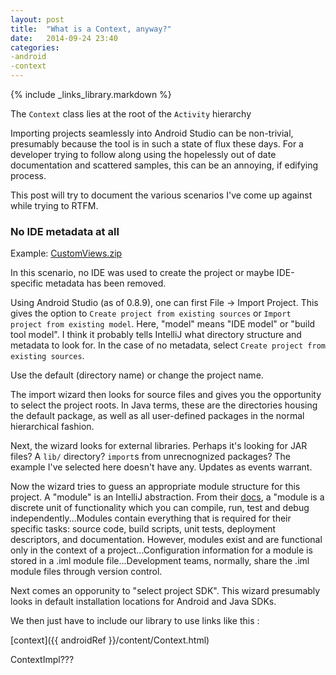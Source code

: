 ```yaml
---
layout: post
title:  "What is a Context, anyway?"
date:   2014-09-24 23:40
categories: 
-android 
-context
---
```


{% include _links_library.markdown %}

The `Context` class lies at the root of the `Activity` hierarchy

Importing projects seamlessly into Android Studio can be non-trivial, presumably because the tool is in such a state of flux these days.  For a developer trying to follow along using the hopelessly out of date documentation and scattered samples, this can be an annoying, if edifying process.  

This post will try to document the various scenarios I've come up against while trying to RTFM.

### No IDE metadata at all

Example: [CustomViews.zip](http://developer.android.com/shareables/training/CustomView.zip)

In this scenario, no IDE was used to create the project or maybe IDE-specific metadata has been removed.  

Using Android Studio (as of 0.8.9), one can first File -> Import Project.  This gives the option to `Create project from existing sources` or `Import project from existing model`.  Here, "model" means "IDE model" or "build tool model".  I think it probably tells IntelliJ what directory structure and metadata to look for.  In the case of no metadata, select `Create project from existing sources`.

Use the default (directory name) or change the project name.

The import wizard then looks for source files and gives you the opportunity to select the project roots.  In Java terms, these are the directories housing the default package, as well as all user-defined packages in the normal hierarchical fashion.  

Next, the wizard looks for external libraries.  Perhaps it's looking for JAR files?  A `lib/` directory?  `import`s from unrecnognized packages?  The example I've selected here doesn't have any.  Updates as events warrant.

Now the wizard tries to guess an appropriate module structure for this project.   A "module" is an IntelliJ abstraction.  From their [docs](http://www.jetbrains.com/idea/webhelp/module.html), a "module is a discrete unit of functionality which you can compile, run, test and debug independently...Modules contain everything that is required for their specific tasks: source code, build scripts, unit tests, deployment descriptors, and documentation. However, modules exist and are functional only in the context of a project...Configuration information for a module is stored in a .iml module file...Development teams, normally, share the .iml module files through version control.

Next comes an opporunity to "select project SDK".  This wizard presumably looks in default installation locations for Android and Java SDKs.  


We then just have to include our library to use links like this :

[context]({{ androidRef }}/content/Context.html)

ContextImpl???

